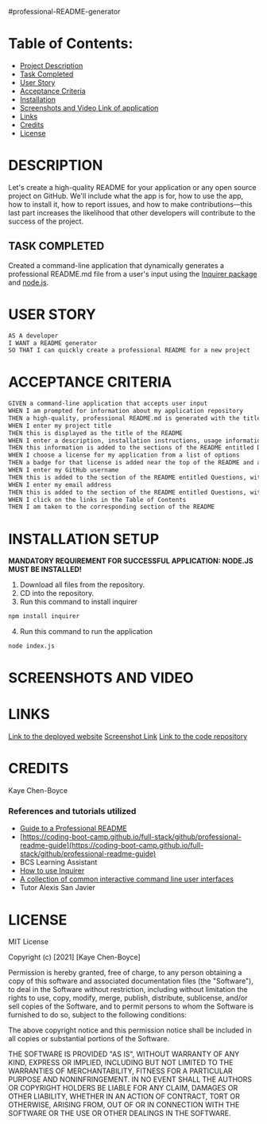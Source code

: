 #professional-README-generator
# Table of Contents:
* [Project Description](#Description)
* [Task Completed](#Task-Completed)
* [User Story](#User-Story)
* [Acceptance Criteria](#Acceptance-Criteria)
* [Installation](#Installation)
* [Screenshots and Video Link of application](#Screenshot)
* [Links](#Links)
* [Credits](#Credits)
* [License](#License)

# DESCRIPTION
Let's create a high-quality README for your application or any open source project on GitHub. We'll include what the app is for, how to use the app, how to install it, how to report issues, and how to make contributions—this last part increases the likelihood that other developers will contribute to the success of the project. 

## TASK COMPLETED
Created a command-line application that dynamically generates a professional README.md file from a user's input using the [Inquirer package](https://www.npmjs.com/package/inquirer) and [node.js](https://nodejs.org/en/).

# USER STORY
```md
AS A developer
I WANT a README generator
SO THAT I can quickly create a professional README for a new project
```

# ACCEPTANCE CRITERIA
```md
GIVEN a command-line application that accepts user input
WHEN I am prompted for information about my application repository
THEN a high-quality, professional README.md is generated with the title of my project and sections entitled Description, Table of Contents, Installation, Usage, License, Contributing, Tests, and Questions
WHEN I enter my project title
THEN this is displayed as the title of the README
WHEN I enter a description, installation instructions, usage information, contribution guidelines, and test instructions
THEN this information is added to the sections of the README entitled Description, Installation, Usage, Contributing, and Tests
WHEN I choose a license for my application from a list of options
THEN a badge for that license is added near the top of the README and a notice is added to the section of the README entitled License that explains which license the application is covered under
WHEN I enter my GitHub username
THEN this is added to the section of the README entitled Questions, with a link to my GitHub profile
WHEN I enter my email address
THEN this is added to the section of the README entitled Questions, with instructions on how to reach me with additional questions
WHEN I click on the links in the Table of Contents
THEN I am taken to the corresponding section of the README
```

# INSTALLATION SETUP
**MANDATORY REQUIREMENT FOR SUCCESSFUL APPLICATION: NODE.JS MUST BE INSTALLED!**

1. Download all files from the repository.
2. CD into the repository.
3. Run this command to install inquirer
```md
npm install inquirer
```
4. Run this command to run the application
```md
node index.js
```

# SCREENSHOTS AND VIDEO

# LINKS
[Link to the deployed website]()
[Screenshot Link]()
[Link to the code repository]() 

# CREDITS
Kaye Chen-Boyce

### References and tutorials utilized
* [Guide to a Professional README](https://github.com/coding-boot-camp/potential-enigma/blob/main/readme-guide.md)
* [https://coding-boot-camp.github.io/full-stack/github/professional-readme-guide](https://coding-boot-camp.github.io/full-stack/github/professional-readme-guide)
* BCS Learning Assistant
* [How to use Inquirer](https://www.npmjs.com/package/inquirer)
* [A collection of common interactive command line user interfaces](https://github.com/SBoudrias/Inquirer.js)
* Tutor Alexis San Javier


# LICENSE
MIT License

Copyright (c) [2021] [Kaye Chen-Boyce]

Permission is hereby granted, free of charge, to any person obtaining a copy
of this software and associated documentation files (the "Software"), to deal
in the Software without restriction, including without limitation the rights
to use, copy, modify, merge, publish, distribute, sublicense, and/or sell
copies of the Software, and to permit persons to whom the Software is
furnished to do so, subject to the following conditions:

The above copyright notice and this permission notice shall be included in all
copies or substantial portions of the Software.

THE SOFTWARE IS PROVIDED "AS IS", WITHOUT WARRANTY OF ANY KIND, EXPRESS OR
IMPLIED, INCLUDING BUT NOT LIMITED TO THE WARRANTIES OF MERCHANTABILITY,
FITNESS FOR A PARTICULAR PURPOSE AND NONINFRINGEMENT. IN NO EVENT SHALL THE
AUTHORS OR COPYRIGHT HOLDERS BE LIABLE FOR ANY CLAIM, DAMAGES OR OTHER
LIABILITY, WHETHER IN AN ACTION OF CONTRACT, TORT OR OTHERWISE, ARISING FROM,
OUT OF OR IN CONNECTION WITH THE SOFTWARE OR THE USE OR OTHER DEALINGS IN THE
SOFTWARE.


